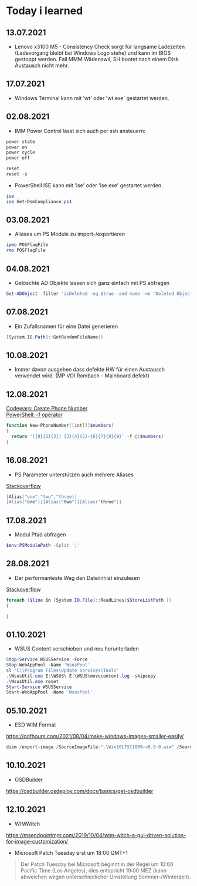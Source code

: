 # Today i learned

## 13.07.2021

- Lenovo x3100 M5 - Consistency Check sorgt für langsame Ladezeiten (Ladevorgang bleibt bei Windows Logo stehe) und kann im BIOS gestoppt werden. Fall MMM Wädenswil, SH bootet nach einem Disk Austausch nicht mehr.

## 17.07.2021

- Windows Terminal kann mit 'wt' oder 'wt.exe' gestartet werden.

## 02.08.2021

- IMM Power Control lässt sich auch per ssh ansteuern:

```powershell
power state
power on
power cycle
power off

reset
reset -s
```

- PowerShell ISE kann mit 'ise' oder 'ise.exe' gestartet werden.

```powershell
ise
ise Get-DsmCompliance.ps1
```

## 03.08.2021

- Aliases um PS Module zu import-/exportieren

```powershell
ipmo POSFlagFile
rmo POSFlagFile
```

## 04.08.2021

- Gelöschte AD Objekte lassen sich ganz einfach mit PS abfragen

```powershell
Get-ADObject -filter 'isDeleted -eq $true -and name -ne "Deleted Objects"' -includeDeletedObjects
```

## 07.08.2021

- Ein Zufallsnamen für eine Datei generieren

```powershell
[System.IO.Path]::GetRandomFileName()
```

## 10.08.2021

- Immer davon ausgehen dass defekte HW für einen Austausch verwendet wird. (MP VOI Rombach - Mainboard defekt)

## 12.08.2021

[Codewars: Create Phone Number](https://www.codewars.com/kata/525f50e3b73515a6db000b83/powershell)
<br>
[PowerShell: -f operator](https://renenyffenegger.ch/notes/Windows/PowerShell/language/operator/f/index)

```powershell
function New-PhoneNumber([int[]]$numbers)
{
  return '({0}{1}{2}) {3}{4}{5}-{6}{7}{8}{9}' -f @($numbers)
}
```
## 16.08.2021

- PS Parameter unterstützen auch mehrere Aliases

[Stackoverflow](https://stackoverflow.com/questions/51071800/declaring-multiple-aliases-in-an-advanced-powershell-function)

```powershell
[Alias("one","two","three)]
[Alias("one")][Alias("two")][Alias("three")]
```

## 17.08.2021

- Modul Pfad abfragen

```powershell
$env:PSModulePath -Split ';'
```

## 28.08.2021

- Der performanteste Weg den Dateiinhlat einzulesen

[Stackoverflow](https://stackoverflow.com/questions/33511772/read-file-line-by-line-in-powershell)

```powershell
foreach ($line in [System.IO.File]::ReadLines($StoreListPath ))
{

}
```

## 01.10.2021

- WSUS Content verschieben und neu herunterladen

```powershell
Stop-Service WSUSService -Force
Stop-WebAppPool -Name 'WsusPool'
sl 'C:\Program Files\Update Services\Tools'
.\WsusUtil.exe E:\WSUS\ E:\WSUS\movecontent.log -skipcopy
.\WsusUtil.exe reset
Start-Service WSUSService
Start-WebAppPool -Name 'WsusPool'
```

## 05.10.2021

- ESD WIM Format

https://oofhours.com/2021/08/04/make-windows-images-smaller-easily/

```powershell
dism /export-image /SourceImageFile:".\Win10LTSC1809-v8.9.0.wim" /SourceIndex:1 /destinationimagefile:"win10ltsc1809-v8.9.0.esd.wim" /compress:recovery
```

## 10.10.2021

- OSDBuilder

https://osdbuilder.osdeploy.com/docs/basics/get-osdbuilder

## 12.10.2021

- WIMWitch

https://msendpointmgr.com/2019/10/04/wim-witch-a-gui-driven-solution-for-image-customization/

- Microsoft Patch Tuesday erst um 18:00 GMT+1

> Der Patch Tuesday bei Microsoft beginnt in der Regel um 10:00 Pacific Time (Los Angeles), dies entspricht 19:00 MEZ (kann abweichen wegen unterschiedlicher Umstellung Sommer-/Winterzeit). 
